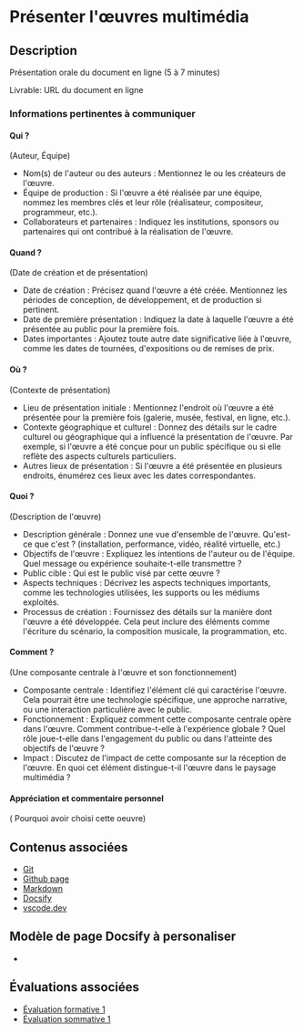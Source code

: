 # Présenter l'œuvres multimédia

## Description

Présentation orale du document en ligne (5 à 7 minutes)

Livrable: URL du document en ligne 


### Informations pertinentes à communiquer

#### Qui ?

(Auteur, Équipe)

* Nom(s) de l'auteur ou des auteurs : Mentionnez le ou les créateurs de l'œuvre.
* Équipe de production : Si l'œuvre a été réalisée par une équipe, nommez les membres clés et leur rôle (réalisateur, compositeur, programmeur, etc.).
* Collaborateurs et partenaires : Indiquez les institutions, sponsors ou partenaires qui ont contribué à la réalisation de l'œuvre.

#### Quand ?

(Date de création et de présentation)

* Date de création : Précisez quand l'œuvre a été créée. Mentionnez les périodes de conception, de développement, et de production si pertinent.
* Date de première présentation : Indiquez la date à laquelle l'œuvre a été présentée au public pour la première fois.
* Dates importantes : Ajoutez toute autre date significative liée à l'œuvre, comme les dates de tournées, d'expositions ou de remises de prix.

#### Où ?

(Contexte de présentation)

* Lieu de présentation initiale : Mentionnez l'endroit où l'œuvre a été présentée pour la première fois (galerie, musée, festival, en ligne, etc.).
* Contexte géographique et culturel : Donnez des détails sur le cadre culturel ou géographique qui a influencé la présentation de l'œuvre. Par exemple, si l'œuvre a été conçue pour un public spécifique ou si elle reflète des aspects culturels particuliers.
* Autres lieux de présentation : Si l'œuvre a été présentée en plusieurs endroits, énumérez ces lieux avec les dates correspondantes.

#### Quoi ?

(Description de l'œuvre)

* Description générale : Donnez une vue d'ensemble de l'œuvre. Qu'est-ce que c'est ? (installation, performance, vidéo, réalité virtuelle, etc.)
* Objectifs de l'œuvre : Expliquez les intentions de l'auteur ou de l'équipe. Quel message ou expérience souhaite-t-elle transmettre ?
* Public cible : Qui est le public visé par cette œuvre ?
* Aspects techniques : Décrivez les aspects techniques importants, comme les technologies utilisées, les supports ou les médiums exploités.
* Processus de création : Fournissez des détails sur la manière dont l'œuvre a été développée. Cela peut inclure des éléments comme l'écriture du scénario, la composition musicale, la programmation, etc.

#### Comment ?

(Une composante centrale à l'œuvre et son fonctionnement)

* Composante centrale : Identifiez l'élément clé qui caractérise l'œuvre. Cela pourrait être une technologie spécifique, une approche narrative, ou une interaction particulière avec le public.
* Fonctionnement : Expliquez comment cette composante centrale opère dans l'œuvre. Comment contribue-t-elle à l'expérience globale ? Quel rôle joue-t-elle dans l'engagement du public ou dans l'atteinte des objectifs de l'œuvre ?
* Impact : Discutez de l'impact de cette composante sur la réception de l'œuvre. En quoi cet élément distingue-t-il l'œuvre dans le paysage multimédia ?

#### Appréciation et commentaire personnel 

( Pourquoi avoir choisi cette oeuvre) 

## Contenus associées

* [Git](/contenus/git/)
* [Github page](/contenus/github/pages/)
* [Markdown](/contenus/markdown/)
* [Docsify](/contenus/docsify/)
* [vscode.dev](/contenus/vscodeDev/)

## Modèle de page Docsify à personaliser

* 

## Évaluations associées

* [Évaluation formative 1](/evaluations/?id=ef-1)
* [Évaluation sommative 1](/evaluations/?id=es-1)

